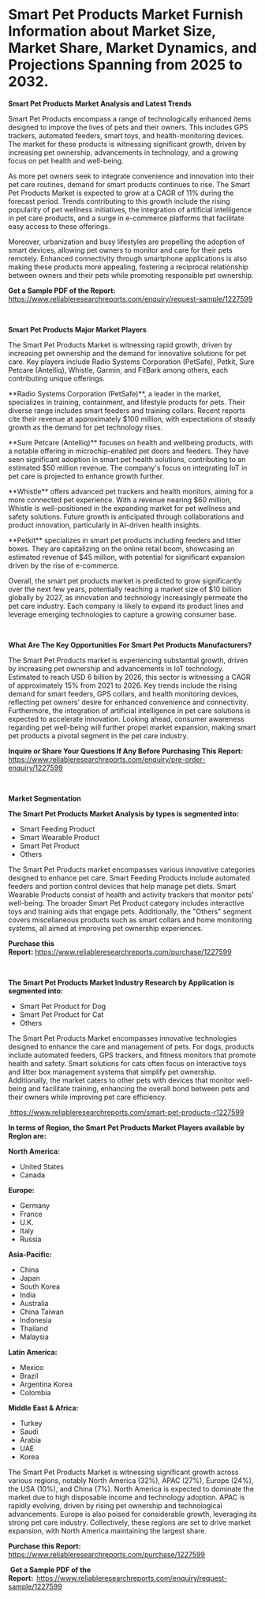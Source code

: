 <p><h1>Smart Pet Products Market Furnish Information about Market Size, Market Share, Market Dynamics, and Projections Spanning from 2025 to 2032.</h1></p><p><strong>Smart Pet Products Market Analysis and Latest Trends</strong></p>
<p><p>Smart Pet Products encompass a range of technologically enhanced items designed to improve the lives of pets and their owners. This includes GPS trackers, automated feeders, smart toys, and health-monitoring devices. The market for these products is witnessing significant growth, driven by increasing pet ownership, advancements in technology, and a growing focus on pet health and well-being.</p><p>As more pet owners seek to integrate convenience and innovation into their pet care routines, demand for smart products continues to rise. The Smart Pet Products Market is expected to grow at a CAGR of 11% during the forecast period. Trends contributing to this growth include the rising popularity of pet wellness initiatives, the integration of artificial intelligence in pet care products, and a surge in e-commerce platforms that facilitate easy access to these offerings.</p><p>Moreover, urbanization and busy lifestyles are propelling the adoption of smart devices, allowing pet owners to monitor and care for their pets remotely. Enhanced connectivity through smartphone applications is also making these products more appealing, fostering a reciprocal relationship between owners and their pets while promoting responsible pet ownership.</p></p>
<p><strong>Get a Sample PDF of the Report:&nbsp;</strong> <a href="https://www.reliableresearchreports.com/enquiry/request-sample/1227599?utm_campaign=2202&utm_medium=2&utm_source=Github&utm_content=ia&utm_term=15042025&utm_id=smart-pet-products">https://www.reliableresearchreports.com/enquiry/request-sample/1227599</a></p>
<p>&nbsp;</p>
<p><strong>Smart Pet Products Major Market Players</strong></p>
<p><p>The Smart Pet Products Market is witnessing rapid growth, driven by increasing pet ownership and the demand for innovative solutions for pet care. Key players include Radio Systems Corporation (PetSafe), Petkit, Sure Petcare (Antelliq), Whistle, Garmin, and FitBark among others, each contributing unique offerings.</p><p>**Radio Systems Corporation (PetSafe)**, a leader in the market, specializes in training, containment, and lifestyle products for pets. Their diverse range includes smart feeders and training collars. Recent reports cite their revenue at approximately $100 million, with expectations of steady growth as the demand for pet technology rises.</p><p>**Sure Petcare (Antelliq)** focuses on health and wellbeing products, with a notable offering in microchip-enabled pet doors and feeders. They have seen significant adoption in smart pet health solutions, contributing to an estimated $50 million revenue. The company's focus on integrating IoT in pet care is projected to enhance growth further.</p><p>**Whistle** offers advanced pet trackers and health monitors, aiming for a more connected pet experience. With a revenue nearing $60 million, Whistle is well-positioned in the expanding market for pet wellness and safety solutions. Future growth is anticipated through collaborations and product innovation, particularly in AI-driven health insights.</p><p>**Petkit** specializes in smart pet products including feeders and litter boxes. They are capitalizing on the online retail boom, showcasing an estimated revenue of $45 million, with potential for significant expansion driven by the rise of e-commerce.</p><p>Overall, the smart pet products market is predicted to grow significantly over the next few years, potentially reaching a market size of $10 billion globally by 2027, as innovation and technology increasingly permeate the pet care industry. Each company is likely to expand its product lines and leverage emerging technologies to capture a growing consumer base.</p></p>
<p>&nbsp;</p>
<p><strong>What Are The Key Opportunities For Smart Pet Products Manufacturers?</strong></p>
<p><p>The Smart Pet Products market is experiencing substantial growth, driven by increasing pet ownership and advancements in IoT technology. Estimated to reach USD 6 billion by 2026, this sector is witnessing a CAGR of approximately 15% from 2021 to 2026. Key trends include the rising demand for smart feeders, GPS collars, and health monitoring devices, reflecting pet owners' desire for enhanced convenience and connectivity. Furthermore, the integration of artificial intelligence in pet care solutions is expected to accelerate innovation. Looking ahead, consumer awareness regarding pet well-being will further propel market expansion, making smart pet products a pivotal segment in the pet care industry.</p></p>
<p><strong>Inquire or Share Your Questions If Any Before Purchasing This Report:</strong> <a href="https://www.reliableresearchreports.com/enquiry/pre-order-enquiry/1227599?utm_campaign=2202&utm_medium=2&utm_source=Github&utm_content=ia&utm_term=15042025&utm_id=smart-pet-products">https://www.reliableresearchreports.com/enquiry/pre-order-enquiry/1227599</a></p>
<p>&nbsp;</p>
<p><strong>Market Segmentation</strong></p>
<p><strong>The Smart Pet Products Market Analysis by types is segmented into:</strong></p>
<p><ul><li>Smart Feeding Product</li><li>Smart Wearable Product</li><li>Smart Pet Product</li><li>Others</li></ul></p>
<p><p>The Smart Pet Products market encompasses various innovative categories designed to enhance pet care. Smart Feeding Products include automated feeders and portion control devices that help manage pet diets. Smart Wearable Products consist of health and activity trackers that monitor pets' well-being. The broader Smart Pet Product category includes interactive toys and training aids that engage pets. Additionally, the "Others" segment covers miscellaneous products such as smart collars and home monitoring systems, all aimed at improving pet ownership experiences.</p></p>
<p><strong>Purchase this Report:&nbsp;</strong><a href="https://www.reliableresearchreports.com/purchase/1227599?utm_campaign=2202&utm_medium=2&utm_source=Github&utm_content=ia&utm_term=15042025&utm_id=smart-pet-products">https://www.reliableresearchreports.com/purchase/1227599</a></p>
<p>&nbsp;</p>
<p><strong>The Smart Pet Products Market Industry Research by Application is segmented into:</strong></p>
<p><ul><li>Smart Pet Product for Dog</li><li>Smart Pet Product for Cat</li><li>Others</li></ul></p>
<p><p>The Smart Pet Products Market encompasses innovative technologies designed to enhance the care and management of pets. For dogs, products include automated feeders, GPS trackers, and fitness monitors that promote health and safety. Smart solutions for cats often focus on interactive toys and litter box management systems that simplify pet ownership. Additionally, the market caters to other pets with devices that monitor well-being and facilitate training, enhancing the overall bond between pets and their owners while improving pet care efficiency.</p></p>
<p><a href="https://www.reliableresearchreports.com/smart-pet-products-r1227599?utm_campaign=2202&utm_medium=2&utm_source=Github&utm_content=ia&utm_term=15042025&utm_id=smart-pet-products">&nbsp;https://www.reliableresearchreports.com/smart-pet-products-r1227599</a></p>
<p><strong>In terms of Region, the Smart Pet Products Market Players available by Region are:</strong></p>
<p>
    <p> <strong> North America: </strong>
        <ul>
            <li>United States</li>
            <li>Canada</li>
        </ul>
        </p> 
    <p> <strong> Europe: </strong>
        <ul>
            <li>Germany</li>
            <li>France</li>
            <li>U.K.</li>
            <li>Italy</li>
            <li>Russia</li>
        </ul>
        </p> 
    <p> <strong> Asia-Pacific: </strong>
        <ul>
            <li>China</li>
            <li>Japan</li>
            <li>South Korea</li>
            <li>India</li>
            <li>Australia</li>
            <li>China Taiwan</li>
            <li>Indonesia</li>
            <li>Thailand</li>
            <li>Malaysia</li>
        </ul>
        </p> 
    <p> <strong> Latin America: </strong>
        <ul>
            <li>Mexico</li>
            <li>Brazil</li>
            <li>Argentina Korea</li>
            <li>Colombia</li>
        </ul>
        </p> 
    <p> <strong> Middle East & Africa: </strong>
        <ul>
            <li>Turkey</li>
            <li>Saudi</li>
            <li>Arabia</li>
            <li>UAE</li>
            <li>Korea</li>
        </ul>
    </p>
    </p>
<p><p>The Smart Pet Products Market is witnessing significant growth across various regions, notably North America (32%), APAC (27%), Europe (24%), the USA (10%), and China (7%). North America is expected to dominate the market due to high disposable income and technology adoption. APAC is rapidly evolving, driven by rising pet ownership and technological advancements. Europe is also poised for considerable growth, leveraging its strong pet care industry. Collectively, these regions are set to drive market expansion, with North America maintaining the largest share.</p></p>
<p><strong>Purchase this Report: </strong><a href="https://www.reliableresearchreports.com/purchase/1227599?utm_campaign=2202&utm_medium=2&utm_source=Github&utm_content=ia&utm_term=15042025&utm_id=smart-pet-products">https://www.reliableresearchreports.com/purchase/1227599</a></p>
<p>&nbsp;<strong>Get a Sample PDF of the Report:&nbsp;&nbsp;</strong><a href="https://www.reliableresearchreports.com/enquiry/request-sample/1227599?utm_campaign=2202&utm_medium=2&utm_source=Github&utm_content=ia&utm_term=15042025&utm_id=smart-pet-products">https://www.reliableresearchreports.com/enquiry/request-sample/1227599</a></p>
<p><strong></strong></p>
<p><p></p><p></p><p></p></p>